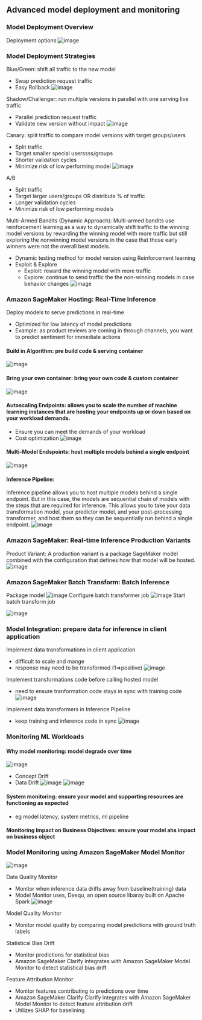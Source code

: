 ## Advanced model deployment and monitoring
### Model Deployment Overview
Deployment options
![image](pic/deployment_options.png)



### Model Deployment Strategies
Blue/Green: shift all traffic to the new model
- Swap prediction request traffic
- Easy Rollback
![image](pic/blue_green.png)

Shadow/Challenger: run multiple versions in parallel with one serving live traffic
- Parallel prediction request traffic
- Validate new version without impact
![image](pic/shadow_challenger.png)

Canary: split traffic to compare model versions with target groups/users
- Split traffic
- Target smaller special userssss/groups
- Shorter validation cycles
- Minimize risk of low performing model
![image](pic/canary.png)

A/B
- Split traffic
- Target larger users/groups OR distribute % of traffic
- Longer validation cycles
- Minimize risk of low performing models

Multi-Armed Bandits (Dynamic Approach): Multi-armed bandits use reinforcement learning as a way to dynamically shift traffic to the winning model versions by rewarding the winning model with more traffic but still exploring the nonwinning model versions in the case that those early winners were not the overall best models. 
- Dynamic testing method for model version using Reinforcement learning
- Exploit & Explore
  - Exploit: reward the winning model with more traffic
  - Explore: continue to send traffic the the non-winning models in case behavior changes
![image](pic/mab.png)

### Amazon SageMaker Hosting: Real-Time Inference
Deploy models to serve predictions in real-time
- Optimized for low latency of model predictions
- Example: as product reviews are coming in through channels, you want to predict sentiment for immediate actions

#### Build in Algorithm: pre build code & serving container
![image](pic/build_in.png)
#### Bring your own container: bring your own code & custom container
![image](pic/own_container.png)
#### Autoscaling Endpoints: allows you to scale the number of machine learning instances that are hosting your endpoints up or down based on your workload demands.
- Ensure you can meet the demands of your workload
- Cost optimization
![image](pic/utoscaling_endspoints.png)
#### Multi-Model Endspoints: host multiple models behind a single endpoint
![image](pic/multi_model_endspoints.png)
#### Inference Pipeline:
Inference pipeline allows you to host multiple models behind a single endpoint. But in this case, the models are sequential chain of models with the steps that are required for inference. This allows you to take your data transformation model, your predictor model, and your post-processing transformer, and host them so they can be sequentially run behind a single endpoint.
![image](pic/inference_pipeline.png)

### Amazon SageMaker: Real-time Inference Production Variants
Product Variant:
A production variant is a package SageMaker model combined with the configuration that defines how that model will be hosted.
![image](pic/product_variant.png)


### Amazon SageMaker Batch Transform: Batch Inference
Package model
![image](pic/package_model.png)
Configure batch transformer job
![image](pic/configure_batch_transformer_job.png)
Start batch transform job

![image](pic/start_batch_transform_job.png)

### Model Integration: prepare data for inference in client application
Implement data transformations in client application
- difficult to scale and mange
- response may need to be transformed (1=>positive)
![image](pic/integration1.png)

Implement transformations code before calling hosted model
- need to ensure tranformation code stays in sync with training code
![image](pic/integration2.png)

Implement data transformers in Inference Pipeline
- keep training and inference code in sync
![image](pic/integration3.png)

### Monitoring ML Workloads
#### Why model monitoring: model degrade over time
![image](pic/model_monitor.png)
- Concept Drift
- Data Drift
![image](pic/concept_drift.png)
![image](pic/data_drift.png)


#### System monitoring: ensure your model and supporting resources are functioning as expected
- eg model latency, system metrics, ml pipeline

#### Monitoring Impact on Business Objectives: ensure your model ahs impact on business object

### Model Monitoring using Amazon SageMaker Model Monitor
![image](pic/monitor_type.png)

Data Quality Monitor
- Monitor when inference data drifts away from baseline(training) data
- Model Monitor uses, Deequ, an open source libaray built on Apache Spark
![image](pic/data_quality_monitor.png)

Model Quality Monitor
- Monitor model quality by comparing model predictions with ground truth labels

Statistical Bias Drift
- Monitor predictions for statistical bias
- Amazon SageMaker Clarify integrates with Amazon SageMaker Model Monitor to detect statistical bias drift

Feature Attribution Monitor
- Monitor features contributing to predictions over time
- Amazon SageMaker Clarify Clarify integrates with Amazon SageMaker Model Monitor to detect feature attribution drift
- Utilizes SHAP for baselining